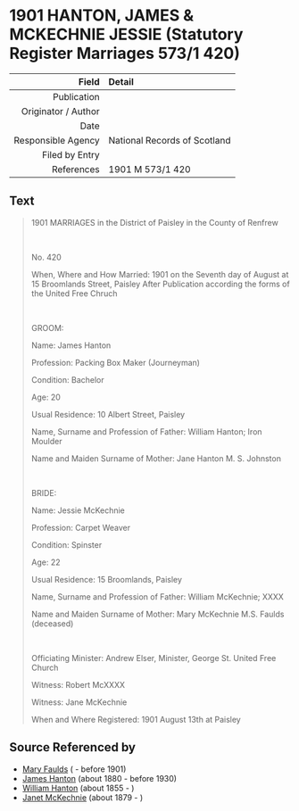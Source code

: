 ﻿---
layout: page
permalink: /sources/s47186563
---

# 1901 HANTON, JAMES & MCKECHNIE JESSIE (Statutory Register Marriages 573/1 420)

Field | Detail
---:|:---
Publication | 
Originator / Author | 
Date | 
Responsible Agency | National Records of Scotland
Filed by Entry | 
References | 1901 M 573/1 420

## Text

> 1901 MARRIAGES in the District of Paisley in the County of Renfrew
>
> <br/>
>
> No. 420
>
> When, Where and How Married: 1901 on the Seventh day of August at 15 Broomlands Street, Paisley After Publication according the forms of the United Free Chruch
>
> <br/>
>
> GROOM:
>
> Name: James Hanton
>
> Profession: Packing Box Maker (Journeyman)
>
> Condition: Bachelor
>
> Age: 20
>
> Usual Residence: 10 Albert Street, Paisley
>
> Name, Surname and Profession of Father: William Hanton; Iron Moulder
>
> Name and Maiden Surname of Mother: Jane Hanton M. S. Johnston
>
> <br/>
>
> BRIDE:
>
> Name: Jessie McKechnie
>
> Profession: Carpet Weaver
>
> Condition: Spinster
>
> Age: 22
>
> Usual Residence: 15 Broomlands, Paisley
>
> Name, Surname and Profession of Father: William McKechnie; XXXX
>
> Name and Maiden Surname of Mother: Mary McKechnie M.S. Faulds (deceased)
>
> <br/>
>
> Officiating Minister: Andrew Elser, Minister, George St. United Free Church
>
> Witness: Robert McXXXX
>
> Witness: Jane McKechnie
>
> When and Where Registered: 1901 August 13th at Paisley
>

## Source Referenced by

* [Mary Faulds](../people/@14943438@-mary-faulds-b-d1901.md) ( - before 1901)
* [James Hanton](../people/@71830064@-james-hanton-b1880-d1930.md) (about 1880 - before 1930)
* [William Hanton](../people/@62602830@-william-hanton-b1855-d.md) (about 1855 - )
* [Janet McKechnie](../people/@47324688@-janet-mckechnie-b1879-d.md) (about 1879 - )
